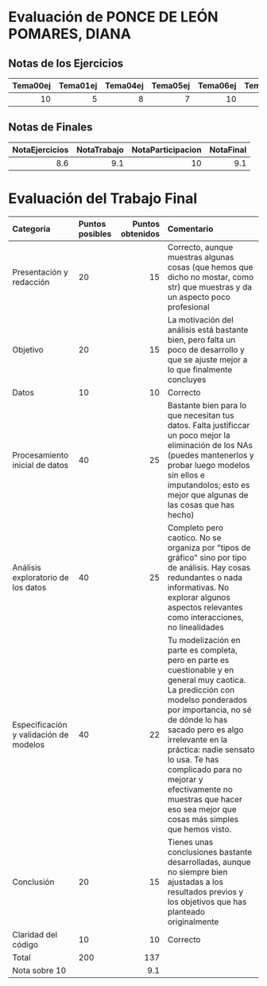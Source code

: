 # Evaluación de PONCE DE LEÓN POMARES, DIANA

## Notas de los Ejercicios

|   Tema00ej |   Tema01ej |   Tema04ej |   Tema05ej |   Tema06ej |   Tema08ej |
|-----------:|-----------:|-----------:|-----------:|-----------:|-----------:|
|         10 |          5 |          8 |          7 |         10 |          8 |



## Notas de Finales

|   NotaEjercicios |   NotaTrabajo |   NotaParticipacion |   NotaFinal |
|-----------------:|--------------:|--------------------:|------------:|
|              8.6 |           9.1 |                  10 |         9.1 |



# Evaluación del Trabajo Final

| Categoría                              | Puntos posibles   |   Puntos obtenidos | Comentario                                                                                                                                                                                                                                                                                                                                                                   |
|:---------------------------------------|:------------------|-------------------:|:-----------------------------------------------------------------------------------------------------------------------------------------------------------------------------------------------------------------------------------------------------------------------------------------------------------------------------------------------------------------------------|
| Presentación y redacción               | 20                |               15   | Correcto, aunque muestras algunas cosas (que hemos que dicho no mostar, como str) que muestras y da un aspecto poco profesional                                                                                                                                                                                                                                              |
| Objetivo                               | 20                |               15   | La motivación del análisis está bastante bien, pero falta un poco de desarrollo y que se ajuste mejor a lo que finalmente concluyes                                                                                                                                                                                                                                          |
| Datos                                  | 10                |               10   | Correcto                                                                                                                                                                                                                                                                                                                                                                     |
| Procesamiento inicial de datos         | 40                |               25   | Bastante bien para lo que necesitan tus datos. Falta justificcar un poco mejor la eliminación de los NAs (puedes mantenerlos y probar luego modelos sin ellos e imputandolos; esto es mejor que algunas de las cosas que has hecho)                                                                                                                                          |
| Análisis exploratorio de los datos     | 40                |               25   | Completo pero caotico. No se organiza por "tipos de gráfico" sino por tipo de análisis. Hay cosas redundantes o nada informativas. No explorar algunos aspectos relevantes como interacciones, no linealidades                                                                                                                                                               |
| Especificación y validación de modelos | 40                |               22   | Tu modelización en parte es completa, pero en parte es cuestionable y en general muy caotica. La predicción con modelso ponderados por importancia, no sé de dónde lo has sacado pero es algo irrelevante en la práctica: nadie sensato lo usa. Te has complicado para no mejorar y efectivamente no muestras que hacer eso sea mejor que cosas más simples que hemos visto. |
| Conclusión                             | 20                |               15   | Tienes unas conclusiones bastante desarrolladas, aunque no siempre bien ajustadas a los resultados previos y los objetivos que has planteado originalmente                                                                                                                                                                                                                   |
| Claridad del código                    | 10                |               10   | Correcto                                                                                                                                                                                                                                                                                                                                                                     |
| Total                                  | 200               |              137   |                                                                                                                                                                                                                                                                                                                                                                              |
| Nota sobre 10                          |                   |                9.1 |                                                                                                                                                                                                                                                                                                                                                                              |

